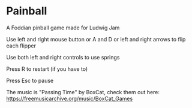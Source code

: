 # Painball
A Foddian pinball game made for Ludwig Jam

Use left and right mouse button or A and D or left and right arrows to flip each flipper

Use both left and right controls to use springs

Press R to restart (if you have to)

Press Esc to pause



The music is "Passing Time" by BoxCat, check them out here: https://freemusicarchive.org/music/BoxCat_Games
